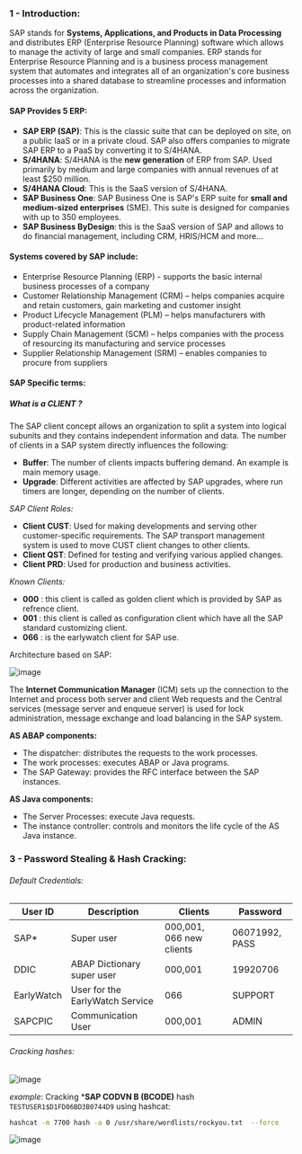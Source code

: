 ### 1 - Introduction:

SAP stands for **Systems, Applications, and Products in Data Processing** and distributes ERP (Enterprise Resource Planning) software which allows to manage the activity of large and small companies. ERP stands for Enterprise Resource Planning and is a business process management system that automates and integrates all of an organization's core business processes into a shared database to streamline processes and information across the organization.

#### SAP Provides 5 ERP: 

- **SAP ERP (SAP)**: This is the classic suite that can be deployed on site, on a public IaaS or in a private cloud. SAP also offers companies to migrate SAP ERP to a PaaS by converting it to S/4HANA.
- **S/4HANA**: S/4HANA is the **new generation** of ERP from SAP. Used primarily by medium and large companies with annual revenues of at least $250 million.
- **S/4HANA Cloud**: This is the SaaS version of S/4HANA.
- **SAP Business One**: SAP Business One is SAP's ERP suite for **small and medium-sized enterprises** (SME). This suite is designed for companies with up to 350 employees.
- **SAP Business ByDesign**: this is the SaaS version of SAP and allows to do financial management, including CRM, HRIS/HCM and more...


#### Systems covered by SAP include:

- Enterprise Resource Planning (ERP) - supports the basic internal business processes of a company
- Customer Relationship Management (CRM) – helps companies acquire and retain customers, gain marketing and customer insight
- Product Lifecycle Management (PLM) – helps manufacturers with product-related information
- Supply Chain Management (SCM) – helps companies with the process of resourcing its manufacturing and service processes
- Supplier Relationship Management (SRM) – enables companies to procure from suppliers


#### SAP Specific terms:

##### What is a CLIENT ?

The SAP client concept allows an organization to split a system into logical subunits and they contains independent information and data. The number of clients in a SAP system directly influences the following:

- **Buffer**: The number of clients impacts buffering demand. An example is main memory usage.
- **Upgrade**: Different activities are affected by SAP upgrades, where run timers are longer, depending on the number of clients.

*SAP Client Roles:*
- **Client CUST**: Used for making developments and serving other customer-specific requirements. The SAP transport management system is used to move CUST client changes to other clients.
- **Client QST**: Defined for testing and verifying various applied changes.
- **Client PRD**: Used for production and business activities.

*Known Clients:*
- **000** : this client is called as golden client which is provided by SAP as refrence client.
- **001** : this client is called as configuration client which have all the SAP standard customizing client.
- **066** : is the earlywatch client for SAP use.

Architecture based on SAP:

![image](https://user-images.githubusercontent.com/75935486/153075669-6a7c6b54-b522-44c2-8605-f4761f84ebe5.png)

 The **Internet Communication Manager** (ICM) sets up the connection to the Internet and process both server and client Web requests and the Central services (message server and enqueue server) is used for lock administration, message exchange and load balancing in the SAP system.
 
 **AS ABAP components:**
 - The dispatcher: distributes the requests to the work processes.
 - The work processes: executes ABAP or Java programs.
 - The SAP Gateway: provides the RFC interface between the SAP instances.
 
 **AS Java components:**
 - The Server Processes: execute Java requests.
 - The instance controller: controls and monitors the life cycle of the AS Java instance.


### 3 - Password Stealing & Hash Cracking:

###### Default Credentials:

User ID | Description | Clients | Password |
--- | --- | --- | --- |
SAP* | Super user | 000,001, 066 new clients | 06071992, PASS
DDIC | ABAP Dictionary super user | 000,001 | 19920706 
EarlyWatch | User for the EarlyWatch Service | 066 | SUPPORT
SAPCPIC | Communication User | 000,001 | ADMIN 

###### Cracking hashes:

![image](https://user-images.githubusercontent.com/75935486/153094382-443663fc-52d1-4ad8-ab4b-48723ce661f6.png)

*example*: Cracking ***SAP CODVN B (BCODE)** hash `TESTUSER1$D1FD06BD3B0744D9` using hashcat:
```bash
hashcat -m 7700 hash -a 0 /usr/share/wordlists/rockyou.txt  --force
```
![image](https://user-images.githubusercontent.com/75935486/153094640-3f9a9408-3e1e-41ff-9cbe-03923d898818.png)
